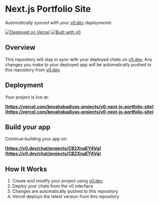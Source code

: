 # Next.js Portfolio Site

*Automatically synced with your [v0.dev](https://v0.dev) deployments*

[![Deployed on Vercel](https://img.shields.io/badge/Deployed%20on-Vercel-black?style=for-the-badge&logo=vercel)](https://vercel.com/kevalrabadiyas-projects/v0-next-js-portfolio-site)
[![Built with v0](https://img.shields.io/badge/Built%20with-v0.dev-black?style=for-the-badge)](https://v0.dev/chat/projects/CB2XnaEY4Vg)

## Overview

This repository will stay in sync with your deployed chats on [v0.dev](https://v0.dev).
Any changes you make to your deployed app will be automatically pushed to this repository from [v0.dev](https://v0.dev).

## Deployment

Your project is live at:

**[https://vercel.com/kevalrabadiyas-projects/v0-next-js-portfolio-site](https://vercel.com/kevalrabadiyas-projects/v0-next-js-portfolio-site)**

## Build your app

Continue building your app on:

**[https://v0.dev/chat/projects/CB2XnaEY4Vg](https://v0.dev/chat/projects/CB2XnaEY4Vg)**

## How It Works

1. Create and modify your project using [v0.dev](https://v0.dev)
2. Deploy your chats from the v0 interface
3. Changes are automatically pushed to this repository
4. Vercel deploys the latest version from this repository
